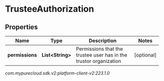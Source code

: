 # TrusteeAuthorization


## Properties

| Name | Type | Description | Notes |
| ------------ | ------------- | ------------- | ------------- |
| **permissions** | **List&lt;String&gt;** | Permissions that the trustee user has in the trustor organization |  [optional] |




_com.mypurecloud.sdk.v2:platform-client-v2:223.1.0_
